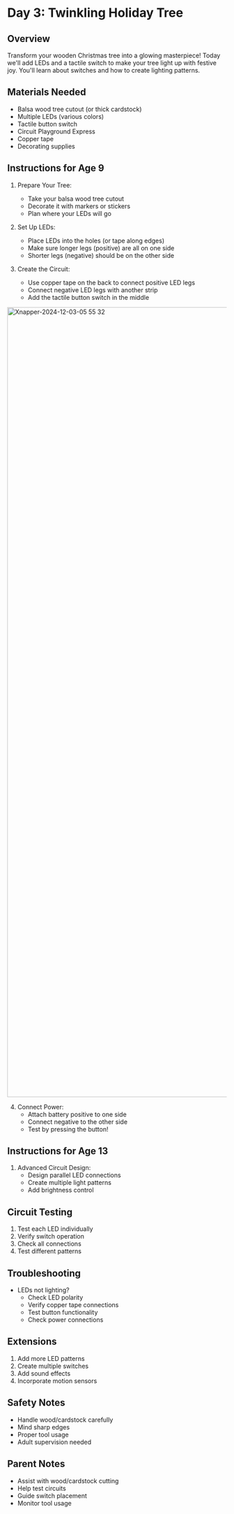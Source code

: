 # Day 3: Twinkling Holiday Tree

## Overview
Transform your wooden Christmas tree into a glowing masterpiece! Today we'll add LEDs and a tactile switch to make your tree light up with festive joy. You'll learn about switches and how to create lighting patterns.

## Materials Needed
- Balsa wood tree cutout (or thick cardstock)
- Multiple LEDs (various colors)
- Tactile button switch
- Circuit Playground Express
- Copper tape
- Decorating supplies

## Instructions for Age 9

1. Prepare Your Tree:
   - Take your balsa wood tree cutout
   - Decorate it with markers or stickers
   - Plan where your LEDs will go

2. Set Up LEDs:
   - Place LEDs into the holes (or tape along edges)
   - Make sure longer legs (positive) are all on one side
   - Shorter legs (negative) should be on the other side

3. Create the Circuit:
   - Use copper tape on the back to connect positive LED legs
   - Connect negative LED legs with another strip
   - Add the tactile button switch in the middle

<img width="1808" alt="Xnapper-2024-12-03-05 55 32" src="https://github.com/user-attachments/assets/0bc19e41-6424-4e77-b1b8-d98c8381cd84">

4. Connect Power:
   - Attach battery positive to one side
   - Connect negative to the other side
   - Test by pressing the button!

## Instructions for Age 13

1. Advanced Circuit Design:
   - Design parallel LED connections
   - Create multiple light patterns
   - Add brightness control

## Circuit Testing
1. Test each LED individually
2. Verify switch operation
3. Check all connections
4. Test different patterns

## Troubleshooting
- LEDs not lighting?
  - Check LED polarity
  - Verify copper tape connections
  - Test button functionality
  - Check power connections

## Extensions
1. Add more LED patterns
2. Create multiple switches
3. Add sound effects
4. Incorporate motion sensors

## Safety Notes
- Handle wood/cardstock carefully
- Mind sharp edges
- Proper tool usage
- Adult supervision needed

## Parent Notes
- Assist with wood/cardstock cutting
- Help test circuits
- Guide switch placement
- Monitor tool usage
